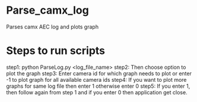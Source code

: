 # Parse_camx_log
Parses camx AEC log and plots graph

# Steps to run scripts
step1: python ParseLog.py <log_file_name>
step2: Then choose option to plot the graph
step3: Enter camera id for which graph needs to plot or enter -1 to plot graph for all available camera ids
step4: If you want to plot more graphs for same log file then enter 1 otherwise enter 0
step5: If you enter 1, then follow again from step 1 and if you enter 0 then application get close.
